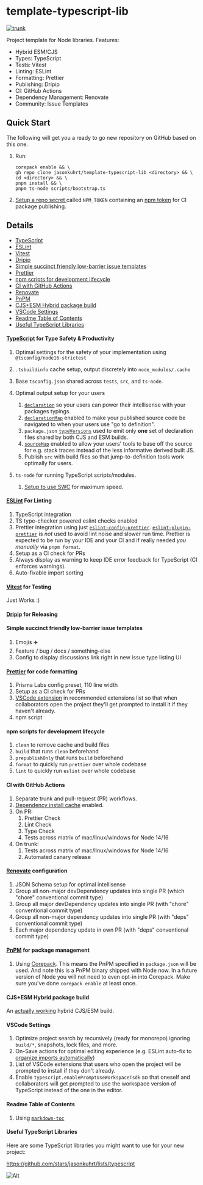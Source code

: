 # template-typescript-lib

[![trunk](https://github.com/jasonkuhrt/template-typescript-lib/actions/workflows/trunk.yaml/badge.svg)](https://github.com/jasonkuhrt/template-typescript-lib/actions/workflows/trunk.yaml)

Project template for Node libraries. Features:

- Hybrid ESM/CJS
- Types: TypeScript
- Tests: Vitest
- Linting: ESLint
- Formatting: Prettier
- Publishing: Dripip
- CI: GitHub Actions
- Dependency Management: Renovate
- Community: Issue Templates

## Quick Start

The following will get you a ready to go new repository on GitHub based on this one.

1. Run:

   ```
   corepack enable && \
   gh repo clone jasonkuhrt/template-typescript-lib <directory> && \
   cd <directory> && \
   pnpm install && \
   pnpm ts-node scripts/bootstrap.ts
   ```

2. [Setup a repo secret ](https://help.github.com/en/actions/configuring-and-managing-workflows/creating-and-storing-encrypted-secrets) called `NPM_TOKEN` containing an [npm token](https://docs.npmjs.com/creating-and-viewing-authentication-tokens) for CI package publishing.

## Details

<!-- toc -->

- [TypeScript](#typescript)
- [ESLint](#eslint)
- [Vitest](#vitest)
- [Dripip](#dripip)
- [Simple succinct friendly low-barrier issue templates](#simple-succinct-friendly-low-barrier-issue-templates)
- [Prettier](#prettier)
- [npm scripts for development lifecycle](#npm-scripts-for-development-lifecycle)
- [CI with GitHub Actions](#ci-with-github-actions)
- [Renovate](#renovate)
- [PnPM](#pnpm)
- [CJS+ESM Hybrid package build](#cjsesm-hybrid-package-build)
- [VSCode Settings](#vscode-settings)
- [Readme Table of Contents](#readme-table-of-contents)
- [Useful TypeScript Libraries](#useful-typescript-libraries)

<!-- tocstop -->

#### [TypeScript](https://www.typescriptlang.org/) for Type Safety & Productivity

1.  Optimal settings for the safety of your implementation using `@tsconfig/node16-strictest`
1.  `.tsbuildinfo` cache setup, output discretely into `node_modules/.cache`
1.  Base `tsconfig.json` shared across `tests`, `src`, and `ts-node`.
1.  Optimal output setup for your users

    1. [`declaration`](https://www.typescriptlang.org/tsconfig#declaration) so your users can power their intellisense with your packages typings.
    1. [`declarationMap`](https://www.typescriptlang.org/tsconfig#declarationMap) enabled to make your published source code be navigated to when your users use "go to definition".
    1. `package.json` [`typeVersions`](https://www.typescriptlang.org/docs/handbook/declaration-files/publishing.html#version-selection-with-typesversions) used to emit only **one** set of declaration files shared by both CJS and ESM builds.
    1. [`sourceMap`](https://www.typescriptlang.org/tsconfig#sourceMap) enabled to allow your users' tools to base off the source for e.g. stack traces instead of the less informative derived built JS.
    1. Publish `src` with build files so that jump-to-definition tools work optimally for users.

1.  `ts-node` for running TypeScript scripts/modules.

    1. [Setup to use SWC](https://typestrong.org/ts-node/docs/transpilers/#swc) for maximum speed.

#### [ESLint](https://eslint.org/) For Linting

1.  TypeScript integration
1.  TS type-checker powered eslint checks enabled
1.  Prettier integration using just [`eslint-config-prettier`](https://github.com/prettier/eslint-config-prettier). [`eslint-plugin-prettier`](https://github.com/prettier/eslint-plugin-prettier) is _not_ used to avoid lint noise and slower run time. Prettier is expected to be run by your IDE and your CI and if really needed _you manually_ via `pnpm format`.
1.  Setup as a CI check for PRs
1.  Always display as warning to keep IDE error feedback for TypeScript (CI enforces warnings).
1.  Auto-fixable import sorting

#### [Vitest](https://vitest.dev) for Testing

Just Works :)

#### [Dripip](https://github.com/prisma-labs/dripip) for Releasing

#### Simple succinct friendly low-barrier issue templates

1.  Emojis ✈️
1.  Feature / bug / docs / something-else
1.  Config to display discussions link right in new issue type listing UI

#### [Prettier](https://prettier.io/) for code formatting

1.  Prisma Labs config preset, 110 line width
1.  Setup as a CI check for PRs
1.  [VSCode extension](https://marketplace.visualstudio.com/items?itemName=esbenp.prettier-vscode) in recommended extensions list so that when collaborators open the project they'll get prompted to install it if they haven't already.
1.  npm script

#### npm scripts for development lifecycle

1.  `clean` to remove cache and build files
1.  `build` that runs `clean` beforehand
1.  `prepublishOnly` that runs `build` beforehand
1.  `format` to quickly run `prettier` over whole codebase
1.  `lint` to quickly run `eslint` over whole codebase

#### CI with GitHub Actions

1.  Separate trunk and pull-request (PR) workflows.
1.  [Dependency install cache](https://github.com/actions/setup-node/blob/main/docs/advanced-usage.md#caching-packages-dependencies) enabled.
1.  On PR:
    1.  Prettier Check
    1.  Lint Check
    1.  Type Check
    1.  Tests across matrix of mac/linux/windows for Node 14/16
1.  On trunk:
    1. Tests across matrix of mac/linux/windows for Node 14/16
    1. Automated canary release

#### [Renovate](https://github.com/renovatebot/renovate) configuration

1.  JSON Schema setup for optimal intellisense
1.  Group all non-major devDependency updates into single PR (which "chore" conventional commit type)
1.  Group all major devDependency updates into single PR (with "chore" conventional commit type)
1.  Group all non-major dependency updates into single PR (with "deps" conventional commit type)
1.  Each major dependency update in own PR (with "deps" conventional commit type)

#### [PnPM](https://pnpm.io/) for package management

1.  Using [Corepack](https://nodejs.org/api/corepack.html#enabling-the-feature). This means the PnPM specified in `package.json` will be used. And note this is a PnPM binary shipped with Node now. In a future version of Node you will not need to even opt-in into Corepack. Make sure you've done `corepack enable` at least once.

#### CJS+ESM Hybrid package build

An [actually working](https://kuhrt.me/logs/hybrid-esm-cjs-node-packages-using-typescript-take-2) hybrid CJS/ESM build.

#### VSCode Settings

1.  Optimize project search by recursively (ready for monorepo) ignoring `build/*`, snapshots, lock files, and more.
1.  On-Save actions for optimal editing experience (e.g. ESLint auto-fix to [organize imports automatically](https://github.com/lydell/eslint-plugin-simple-import-sort#can-i-use-this-without-autofix))
1.  List of VSCode extensions that users who open the project will be prompted to install if they don't already.
1.  Enable `typescript.enablePromptUseWorkspaceTsdk` so that oneself and collaborators will get prompted to use the workspace version of TypeScript instead of the one in the editor.

#### Readme Table of Contents

1. Using [`markdown-toc`](https://github.com/jonschlinkert/markdown-toc)

#### Useful TypeScript Libraries

Here are some TypeScript libraries you might want to use for your new project:

https://github.com/stars/jasonkuhrt/lists/typescript

![Alt](https://repobeats.axiom.co/api/embed/3c932f1cb76da4ad21328bfdd0ad1c6fbbe76a0b.svg 'Repobeats analytics image')
